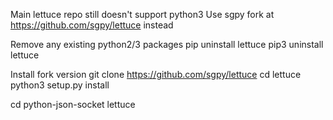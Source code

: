Main lettuce repo still doesn't support python3
Use sgpy fork at https://github.com/sgpy/lettuce instead

Remove any existing python2/3 packages
pip uninstall lettuce
pip3 uninstall lettuce

Install fork version
git clone https://github.com/sgpy/lettuce
cd lettuce
python3 setup.py install

cd python-json-socket
lettuce

